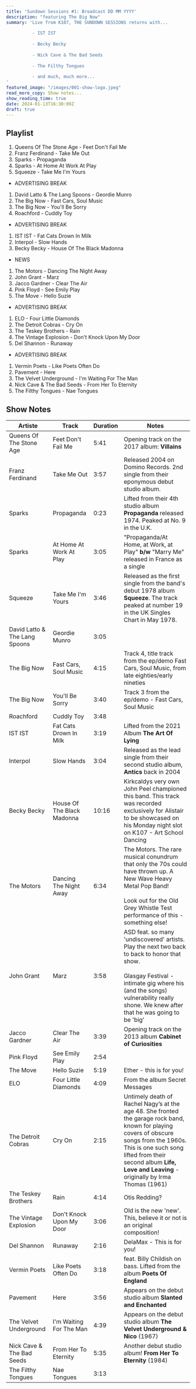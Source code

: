 ```yaml
---
title: 'Sundown Sessions #1: Broadcast DD MM YYYY'
description: "featuring The Big Now"
summary: 'Live from K107, THE SUNDOWN SESSIONS returns with...
 
          - IST IST
                    
          - Becky Becky 
          
          - Nick Cave & The Bad Seeds
          
          - The Filthy Tongues
          
          - and much, much more...
'
featured_image: "/images/001-show-logo.jpeg"
read_more_copy: Show notes...
show_reading_time: true
date: 2024-01-13T16:30:09Z
draft: true 
---
```

## Playlist

1. Queens Of The Stone Age - Feet Don't Fail Me
2. Franz Ferdinand - Take Me Out
3. Sparks - Propaganda
4. Sparks - At Home At Work At Play
5. Squeeze - Take Me I'm Yours

- ADVERTISING BREAK

1. David Latto & The Lang Spoons - Geordie Munro
2. The Big Now - Fast Cars, Soul Music
3. The Big Now - You'll Be Sorry
4. Roachford - Cuddly Toy

- ADVERTISING BREAK

1. IST IST - Fat Cats Drown In Milk
2. Interpol - Slow Hands
3. Becky Becky - House Of The Black Madonna

- NEWS

1. The Motors - Dancing The Night Away
2. John Grant - Marz
3. Jacco Gardner - Clear The Air
4. Pink Floyd - See Emily Play
5. The Move - Hello Suzie

- ADVERTISING BREAK

1. ELO - Four Little Diamonds
2. The Detroit Cobras - Cry On
3. The Teskey Brothers - Rain
4. The Vintage Explosion - Don't Knock Upon My Door
5. Del Shannon - Runaway

- ADVERTISING BREAK

1. Vermin Poets - Like Poets Often Do
2. Pavement - Here
3. The Velvet Underground - I'm Waiting For The Man
4. Nick Cave & The Bad Seeds - From Her To Eternity
5. The Filthy Tongues - Nae Tongues


## Show Notes

| Artiste | Track | Duration | Notes |
| ---- | ---- | ---- | ---- |
| Queens Of The Stone Age | Feet Don't Fail Me | 5:41 | Opening track on the 2017 album: **Villains** |
| Franz Ferdinand | Take Me Out | 3:57 | Released 2004 on Domino Records. 2nd single from their eponymous debut studio album. |
| Sparks | Propaganda | 0:23 | Lifted from their 4th studio album **Propaganda** released 1974. Peaked at No. 9 in the U.K. |
| Sparks | At Home At Work At Play | 3:05 | "Propaganda/At Home, at Work, at Play" **b/w** "Marry Me"  <br>released in France as a single |
| Squeeze | Take Me I'm Yours | 3:46 | Released as the first single from the band's debut 1978 album **Squeeze**. The track peaked at number 19 in the UK Singles Chart in May 1978. |
| David Latto & The Lang Spoons | Geordie Munro | 3:05 |  |
| The Big Now | Fast Cars, Soul Music | 4:15 | Track 4, title track from the ep/demo Fast Cars, Soul Music, from late eighties/early nineties |
| The Big Now | You'll Be Sorry | 3:40 | Track 3 from the ep/demo - Fast Cars, Soul Music |
| Roachford | Cuddly Toy | 3:48 |  |
| IST IST | Fat Cats Drown In Milk | 3:19 | Lifted from the 2021 Album **The Art Of Lying** |
| Interpol | Slow Hands | 3:04 | Released as the lead single from their second studio album, **Antics** back in 2004 |
| Becky Becky | House Of The Black Madonna | 10:16 | Kirkcaldys very own John Peel championed this band. This track was recorded exclusively for Alistair to be showcased on his Monday night slot on K107 - Art School Dancing |
| The Motors | Dancing The Night Away | 6:34 | The Motors. The rare musical conundrum that only the 70s could have thrown up. A New Wave Heavy Metal Pop Band!<br><br>Look out for the Old Grey Whistle Test performance of this - something else! |
| John Grant | Marz | 3:58 | ASD feat. so many 'undiscovered' artists. Play the next two back to back to honor that show. <br><br>Glasgay Festival - intimate gig where his (and the songs) vulnerability really shone. We knew after that he was going to be 'big' |
| Jacco Gardner | Clear The Air | 3:39 | Opening track on the 2013 album **Cabinet of Curiosities** |
| Pink Floyd | See Emily Play | 2:54 |  |
| The Move | Hello Suzie | 5:19 | Ether - this is for you! |
| ELO | Four Little Diamonds | 4:09 | From the album Secret Messages |
| The Detroit Cobras | Cry On | 2:15 | Untimely death of Rachel Nagy’s at the age 48. She fronted the garage rock band, known for playing covers of obscure songs from the 1960s. This is one such song lifted from their second album **Life, Love and Leaving** - originally by Irma Thomas (1961) |
| The Teskey Brothers | Rain | 4:14 | Otis Redding? |
| The Vintage Explosion | Don't Knock Upon My Door | 3:06 | Old is the new 'new'. This, believe it or not is an original composition! |
| Del Shannon | Runaway | 2:16 | DelaMax - This is for you! |
| Vermin Poets | Like Poets Often Do | 3:18 | feat. Billy Childish on bass. Lifted from the album **Poets Of England** |
| Pavement | Here | 3:56 | Appears on the debut studio album **Slanted and Enchanted**  |
| The Velvet Underground | I'm Waiting For The Man | 4:39 | Appears on the debut studio album **The Velvet Underground & Nico** (1967) |
| Nick Cave & The Bad Seeds  | From Her To Eternity | 5:35 | Another debut studio album! **From Her To Eternity** (1984) |
| The Filthy Tongues  | Nae Tongues | 3:13 |  |


